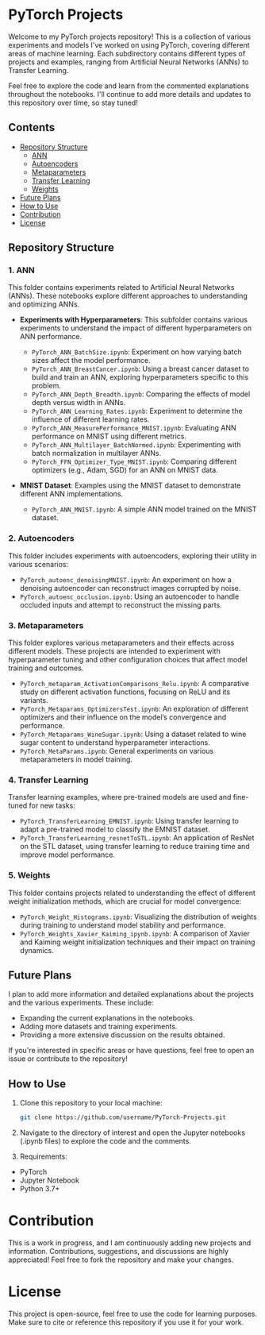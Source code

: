 # PyTorch Projects

Welcome to my PyTorch projects repository! This is a collection of various experiments and models I've worked on using PyTorch, covering different areas of machine learning. Each subdirectory contains different types of projects and examples, ranging from Artificial Neural Networks (ANNs) to Transfer Learning.

Feel free to explore the code and learn from the commented explanations throughout the notebooks. I'll continue to add more details and updates to this repository over time, so stay tuned!

## Contents
- [Repository Structure](#repository-structure)
  - [ANN](#1-ann)
  - [Autoencoders](#2-autoencoders)
  - [Metaparameters](#3-metaparameters)
  - [Transfer Learning](#4-transfer-learning)
  - [Weights](#5-weights)
- [Future Plans](#future-plans)
- [How to Use](#how-to-use)
- [Contribution](#contribution)
- [License](#license)

## Repository Structure

### 1. ANN
This folder contains experiments related to Artificial Neural Networks (ANNs). These notebooks explore different approaches to understanding and optimizing ANNs.

- **Experiments with Hyperparameters**: This subfolder contains various experiments to understand the impact of different hyperparameters on ANN performance.
  - `PyTorch_ANN_BatchSize.ipynb`: Experiment on how varying batch sizes affect the model performance.
  - `PyTorch_ANN_BreastCancer.ipynb`: Using a breast cancer dataset to build and train an ANN, exploring hyperparameters specific to this problem.
  - `PyTorch_ANN_Depth_Breadth.ipynb`: Comparing the effects of model depth versus width in ANNs.
  - `PyTorch_ANN_Learning_Rates.ipynb`: Experiment to determine the influence of different learning rates.
  - `PyTorch_ANN_MeasurePerformance_MNIST.ipynb`: Evaluating ANN performance on MNIST using different metrics.
  - `PyTorch_ANN_Multilayer_BatchNormed.ipynb`: Experimenting with batch normalization in multilayer ANNs.
  - `PyTorch_FFN_Optimizer_Type_MNIST.ipynb`: Comparing different optimizers (e.g., Adam, SGD) for an ANN on MNIST data.

- **MNIST Dataset**: Examples using the MNIST dataset to demonstrate different ANN implementations.
  - `PyTorch_ANN_MNIST.ipynb`: A simple ANN model trained on the MNIST dataset.

### 2. Autoencoders
This folder includes experiments with autoencoders, exploring their utility in various scenarios:

- `PyTorch_autoenc_denoisingMNIST.ipynb`: An experiment on how a denoising autoencoder can reconstruct images corrupted by noise.
- `PyTorch_autoenc_occlusion.ipynb`: Using an autoencoder to handle occluded inputs and attempt to reconstruct the missing parts.

### 3. Metaparameters
This folder explores various metaparameters and their effects across different models. These projects are intended to experiment with hyperparameter tuning and other configuration choices that affect model training and outcomes.

- `PyTorch_metaparam_ActivationComparisons_Relu.ipynb`: A comparative study on different activation functions, focusing on ReLU and its variants.
- `PyTorch_Metaparams_OptimizersTest.ipynb`: An exploration of different optimizers and their influence on the model’s convergence and performance.
- `PyTorch_Metaparams_WineSugar.ipynb`: Using a dataset related to wine sugar content to understand hyperparameter interactions.
- `PyTorch_MetaParams.ipynb`: General experiments on various metaparameters in model training.

### 4. Transfer Learning
Transfer learning examples, where pre-trained models are used and fine-tuned for new tasks:

- `PyTorch_TransferLearning_EMNIST.ipynb`: Using transfer learning to adapt a pre-trained model to classify the EMNIST dataset.
- `PyTorch_TransferLearning_resnetToSTL.ipynb`: An application of ResNet on the STL dataset, using transfer learning to reduce training time and improve model performance.

### 5. Weights
This folder contains projects related to understanding the effect of different weight initialization methods, which are crucial for model convergence:

- `PyTorch_Weight_Histograms.ipynb`: Visualizing the distribution of weights during training to understand model stability and performance.
- `PyTorch_Weights_Xavier_Kaiming_ipynb.ipynb`: A comparison of Xavier and Kaiming weight initialization techniques and their impact on training dynamics.

## Future Plans
I plan to add more information and detailed explanations about the projects and the various experiments. These include:
- Expanding the current explanations in the notebooks.
- Adding more datasets and training experiments.
- Providing a more extensive discussion on the results obtained.

If you're interested in specific areas or have questions, feel free to open an issue or contribute to the repository!

## How to Use
1. Clone this repository to your local machine:
   ```sh
   git clone https://github.com/username/PyTorch-Projects.git

2. Navigate to the directory of interest and open the Jupyter notebooks (.ipynb files) to explore the code and the comments.

3. Requirements:

- PyTorch
- Jupyter Notebook
- Python 3.7+

# Contribution

This is a work in progress, and I am continuously adding new projects and information. Contributions, suggestions, and discussions are highly appreciated! Feel free to fork the repository and make your changes.

# License

This project is open-source, feel free to use the code for learning purposes. Make sure to cite or reference this repository if you use it for your work.
